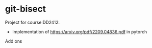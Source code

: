 # git-bisect
Project for course DD2412.
 - Implementation of https://arxiv.org/pdf/2209.04836.pdf in pytorch

Add ons
